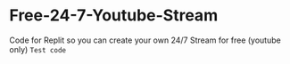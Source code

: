 # Free-24-7-Youtube-Stream
Code for Replit so you can create your own 24/7 Stream for free (youtube only)
`Test code`
